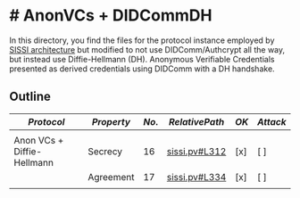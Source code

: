 # # AnonVCs + DIDCommDH

In this directory, you find the files for the protocol instance employed by [SISSI architecture](https://dl.acm.org/doi/abs/10.1145/3543507.3583409) but modified to not use DIDComm/Authcrypt all the way, but instead use Diffie-Hellmann (DH). Anonymous Verifiable Credentials presented as derived credentials using DIDComm with a DH handshake.

## Outline

$Protocol$ | $Property$ | $No.$ | $Relative Path$ | $OK$ | $Attack$ 
---|---|---|---|---|---
|||||
Anon VCs + Diffie-Hellmann | Secrecy | 16 | [sissi.pv#L312](sissi.pv#L312) |  [x]  | [ ]
 | | Agreement | 17 | [sissi.pv#L334](sissi.pv#L334) |  [x]  | [ ]
|||||